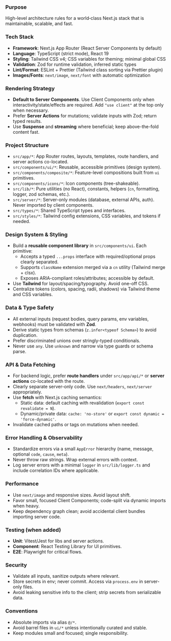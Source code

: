### Purpose
High-level architecture rules for a world‑class Next.js stack that is maintainable, scalable, and fast.

### Tech Stack
- **Framework**: Next.js App Router (React Server Components by default)
- **Language**: TypeScript (strict mode), React 19
- **Styling**: Tailwind CSS v4; CSS variables for theming; minimal global CSS
- **Validation**: Zod for runtime validation, inferred static types
- **Lint/Format**: ESLint + Prettier (Tailwind class sorting via Prettier plugin)
- **Images/Fonts**: `next/image`, `next/font` with automatic optimization

### Rendering Strategy
- **Default to Server Components**. Use Client Components only when interactivity/state/effects are required. Add `"use client"` at the top only when necessary.
- Prefer **Server Actions** for mutations; validate inputs with Zod; return typed results.
- Use **Suspense** and **streaming** where beneficial; keep above-the-fold content fast.

### Project Structure
- `src/app/*`: App Router routes, layouts, templates, route handlers, and server actions co-located.
- `src/components/ui/*`: Reusable, accessible primitives (design system).
- `src/components/composite/*`: Feature-level compositions built from `ui` primitives.
- `src/components/icons/*`: Icon components (tree-shakeable).
- `src/lib/*`: Pure utilities (no React), constants, helpers (`cn`, formatting, logger, zod schemas, etc.).
- `src/server/*`: Server-only modules (database, external APIs, auth). Never imported by client components.
- `src/types/*`: Shared TypeScript types and interfaces.
- `src/styles/*`: Tailwind config extensions, CSS variables, and tokens if needed.

### Design System & Styling
- Build a **reusable component library** in `src/components/ui`. Each primitive:
  - Accepts a typed `...props` interface with required/optional props clearly separated.
  - Supports `className` extension merged via a `cn` utility (Tailwind merge + clsx).
  - Exposes ARIA-compliant roles/attributes; accessible by default.
- Use **Tailwind** for layout/spacing/typography. Avoid one-off CSS.
- Centralize tokens (colors, spacing, radii, shadows) via Tailwind theme and CSS variables.

### Data & Type Safety
- All external inputs (request bodies, query params, env variables, webhooks) must be validated with **Zod**.
- Derive static types from schemas (`z.infer<typeof Schema>`) to avoid duplication.
- Prefer discriminated unions over stringly-typed conditionals.
- Never use `any`. Use `unknown` and narrow via type guards or schema parse.

### API & Data Fetching
- For backend logic, prefer **route handlers** under `src/app/api/*` or **server actions** co-located with the route.
- Clearly separate server-only code. Use `next/headers`, `next/server` appropriately.
- Use **fetch** with Next.js caching semantics:
  - Static data: default caching with revalidation (`export const revalidate = N`).
  - Dynamic/private data: `cache: 'no-store'` or `export const dynamic = 'force-dynamic'`.
- Invalidate cached paths or tags on mutations when needed.

### Error Handling & Observability
- Standardize errors via a small `AppError` hierarchy (name, message, optional `code`, `cause`, `meta`).
- Never throw raw strings. Wrap external errors with context.
- Log server errors with a minimal `logger` in `src/lib/logger.ts` and include correlation IDs where applicable.

### Performance
- Use `next/image` and responsive sizes. Avoid layout shift.
- Favor small, focused Client Components; code-split via dynamic imports when heavy.
- Keep dependency graph clean; avoid accidental client bundles importing server code.

### Testing (when added)
- **Unit**: Vitest/Jest for libs and server actions.
- **Component**: React Testing Library for UI primitives.
- **E2E**: Playwright for critical flows.

### Security
- Validate all inputs, sanitize outputs where relevant.
- Store secrets in env; never commit. Access via `process.env` in server-only files.
- Avoid leaking sensitive info to the client; strip secrets from serializable data.

### Conventions
- Absolute imports via alias `@/*`.
- Avoid barrel files in `ui/*` unless intentionally curated and stable.
- Keep modules small and focused; single responsibility.


